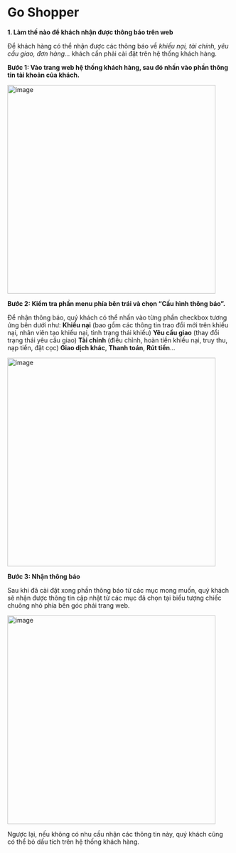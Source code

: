 # Go Shopper
**1.	Làm thế nào để khách nhận được thông báo trên web**

Để khách hàng có thể nhận được các thông báo về *khiếu nại, tài chính, yêu cầu giao, đơn hàng…* khách cần phải cài đặt trên hệ thống khách hàng.

**Bước 1: Vào trang web hệ thống khách hàng, sau đó nhấn vào phần thông tin tài khoản của khách.**

<img width="468" alt="image" src="https://user-images.githubusercontent.com/121548042/213068956-f7a47c74-063d-45ce-82a8-196fd7e64e56.png">

**Bước 2: Kiểm tra phần menu phía bên trái và chọn “Cấu hình thông báo”.**

Để nhận thông báo, quý khách có thể nhấn vào từng phần checkbox tương ứng bên dưới như: 
**Khiếu nại** (bao gồm các thông tin trao đổi mới trên khiếu nại, nhân viên tạo khiếu nại, tình trạng thái khiếu)
**Yêu cầu giao** (thay đổi trạng thái yêu cầu giao)
**Tài chính** (điều chỉnh, hoàn tiền khiếu nại, truy thu, nạp tiền, đặt cọc)
**Giao dịch khác**, **Thanh toán**, **Rút tiền**…

<img width="468" alt="image" src="https://user-images.githubusercontent.com/121548042/213068991-80637e2f-2788-483d-a3f6-5d6103973a89.png">

**Bước 3: Nhận thông báo**

Sau khi đã cài đặt xong phần thông báo từ các mục mong muốn, quý khách sẽ nhận được thông tin cập nhật từ các mục đã chọn tại biểu tượng chiếc chuông nhỏ phía bên góc phải trang web.
 
<img width="468" alt="image" src="https://user-images.githubusercontent.com/121548042/213069007-d57af6a7-5daf-4c44-adf8-40e23a6a6bbb.png">

Ngược lại, nếu không có nhu cầu nhận các thông tin này, quý khách cũng có thể bỏ dấu tích trên hệ thống khách hàng.

